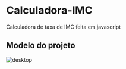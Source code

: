 # Calculadora-IMC
Calculadora de taxa de IMC feita em javascript


<h2> Modelo do projeto </h2>

![desktop](https://user-images.githubusercontent.com/103973828/200892780-e39ad300-439d-4269-83d3-e89cca4bbe24.png)
